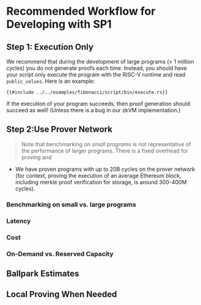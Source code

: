 # Recommended Workflow for Developing with SP1

## Step 1: Execution Only

We recommend that during the development of large programs (> 1 million cycles) you do not generate proofs each time.
Instead, you should have your script only execute the program with the RISC-V runtime and read `public_values`. Here is an example:

```rust,noplayground
{{#include ../../examples/fibonacci/script/bin/execute.rs}}
```

If the execution of your program succeeds, then proof generation should succeed as well! (Unless there is a bug in our zkVM implementation.)

## Step 2:Use Prover Network

> Note that benchmarking on *small programs* is not representative of the performance of larger programs. There is a fixed overhead for proving and

* We have proven programs with up to 20B cycles on the prover network (for context, proving the execution of an average Ethereum block, including merkle proof verification for storage, is around 300-400M cycles).

### Benchmarking on small vs. large programs

### Latency

### Cost

### On-Demand vs. Reserved Capacity

## Ballpark Estimates

## Local Proving When Needed